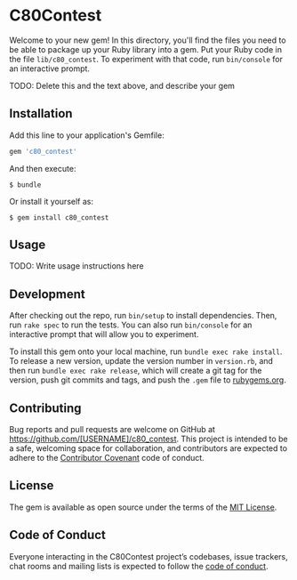 # C80Contest

Welcome to your new gem! In this directory, you'll find the files you need to be able to package up your Ruby library into a gem. Put your Ruby code in the file `lib/c80_contest`. To experiment with that code, run `bin/console` for an interactive prompt.

TODO: Delete this and the text above, and describe your gem

## Installation

Add this line to your application's Gemfile:

```ruby
gem 'c80_contest'
```

And then execute:

    $ bundle

Or install it yourself as:

    $ gem install c80_contest

## Usage

TODO: Write usage instructions here

## Development

After checking out the repo, run `bin/setup` to install dependencies. Then, run `rake spec` to run the tests. You can also run `bin/console` for an interactive prompt that will allow you to experiment.

To install this gem onto your local machine, run `bundle exec rake install`. To release a new version, update the version number in `version.rb`, and then run `bundle exec rake release`, which will create a git tag for the version, push git commits and tags, and push the `.gem` file to [rubygems.org](https://rubygems.org).

## Contributing

Bug reports and pull requests are welcome on GitHub at https://github.com/[USERNAME]/c80_contest. This project is intended to be a safe, welcoming space for collaboration, and contributors are expected to adhere to the [Contributor Covenant](http://contributor-covenant.org) code of conduct.

## License

The gem is available as open source under the terms of the [MIT License](http://opensource.org/licenses/MIT).

## Code of Conduct

Everyone interacting in the C80Contest project’s codebases, issue trackers, chat rooms and mailing lists is expected to follow the [code of conduct](https://github.com/[USERNAME]/c80_contest/blob/master/CODE_OF_CONDUCT.md).
